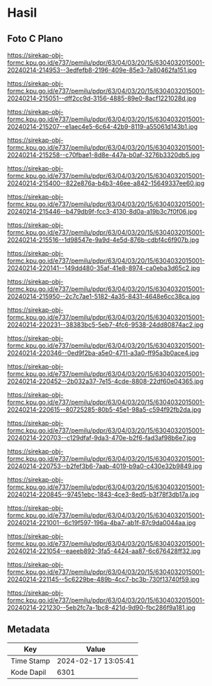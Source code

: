 # Hasil

## Foto C Plano

https://sirekap-obj-formc.kpu.go.id/e737/pemilu/pdpr/63/04/03/20/15/6304032015001-20240214-214953--3edfefb8-2196-409e-85e3-7a80462fa151.jpg

https://sirekap-obj-formc.kpu.go.id/e737/pemilu/pdpr/63/04/03/20/15/6304032015001-20240214-215051--dff2cc9d-3156-4885-89e0-8acf1221028d.jpg

https://sirekap-obj-formc.kpu.go.id/e737/pemilu/pdpr/63/04/03/20/15/6304032015001-20240214-215207--e1aec4e5-6c64-42b9-8119-a55061d143b1.jpg

https://sirekap-obj-formc.kpu.go.id/e737/pemilu/pdpr/63/04/03/20/15/6304032015001-20240214-215258--c70fbae1-8d8e-447a-b0af-3276b3320db5.jpg

https://sirekap-obj-formc.kpu.go.id/e737/pemilu/pdpr/63/04/03/20/15/6304032015001-20240214-215400--822e876a-b4b3-46ee-a842-15649337ee60.jpg

https://sirekap-obj-formc.kpu.go.id/e737/pemilu/pdpr/63/04/03/20/15/6304032015001-20240214-215446--b479db9f-fcc3-4130-8d0a-a19b3c7f0f06.jpg

https://sirekap-obj-formc.kpu.go.id/e737/pemilu/pdpr/63/04/03/20/15/6304032015001-20240214-215516--1d98547e-9a9d-4e5d-876b-cdbf4c6f907b.jpg

https://sirekap-obj-formc.kpu.go.id/e737/pemilu/pdpr/63/04/03/20/15/6304032015001-20240214-220141--149dd480-35af-41e8-8974-ca0eba3d65c2.jpg

https://sirekap-obj-formc.kpu.go.id/e737/pemilu/pdpr/63/04/03/20/15/6304032015001-20240214-215950--2c7c7ae1-5182-4a35-8431-4648e6cc38ca.jpg

https://sirekap-obj-formc.kpu.go.id/e737/pemilu/pdpr/63/04/03/20/15/6304032015001-20240214-220231--38383bc5-5eb7-4fc6-9538-24dd80874ac2.jpg

https://sirekap-obj-formc.kpu.go.id/e737/pemilu/pdpr/63/04/03/20/15/6304032015001-20240214-220346--0ed9f2ba-a5e0-4711-a3a0-ff95a3b0ace4.jpg

https://sirekap-obj-formc.kpu.go.id/e737/pemilu/pdpr/63/04/03/20/15/6304032015001-20240214-220452--2b032a37-7e15-4cde-8808-22df60e04365.jpg

https://sirekap-obj-formc.kpu.go.id/e737/pemilu/pdpr/63/04/03/20/15/6304032015001-20240214-220615--80725285-80b5-45e1-98a5-c594f92fb2da.jpg

https://sirekap-obj-formc.kpu.go.id/e737/pemilu/pdpr/63/04/03/20/15/6304032015001-20240214-220703--c129dfaf-9da3-470e-b2f6-fad3af98b6e7.jpg

https://sirekap-obj-formc.kpu.go.id/e737/pemilu/pdpr/63/04/03/20/15/6304032015001-20240214-220753--b2fef3b6-7aab-4019-b9a0-c430e32b9849.jpg

https://sirekap-obj-formc.kpu.go.id/e737/pemilu/pdpr/63/04/03/20/15/6304032015001-20240214-220845--97451ebc-1843-4ce3-8ed5-b3f78f3db17a.jpg

https://sirekap-obj-formc.kpu.go.id/e737/pemilu/pdpr/63/04/03/20/15/6304032015001-20240214-221001--6c19f597-196a-4ba7-ab1f-87c9da0044aa.jpg

https://sirekap-obj-formc.kpu.go.id/e737/pemilu/pdpr/63/04/03/20/15/6304032015001-20240214-221054--eaeeb892-3fa5-4424-aa87-6c676428ff32.jpg

https://sirekap-obj-formc.kpu.go.id/e737/pemilu/pdpr/63/04/03/20/15/6304032015001-20240214-221145--5c6229be-489b-4cc7-bc3b-730f13740f59.jpg

https://sirekap-obj-formc.kpu.go.id/e737/pemilu/pdpr/63/04/03/20/15/6304032015001-20240214-221230--5eb2fc7a-1bc8-421d-9d90-fbc286f9a181.jpg


## Metadata

| Key        | Value               |
| ---------- | ------------------- |
| Time Stamp | 2024-02-17 13:05:41 |
| Kode Dapil | 6301                |



